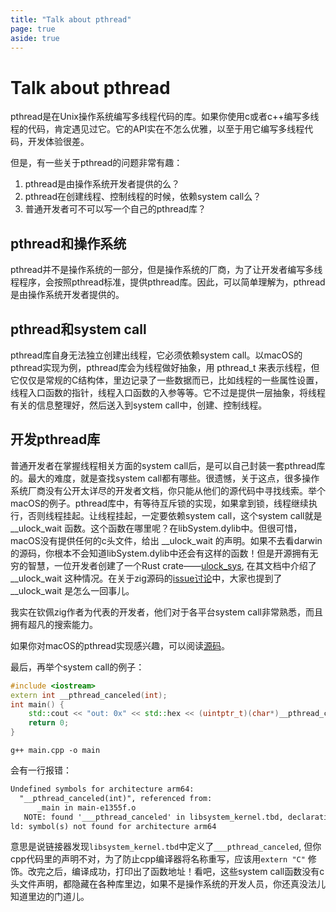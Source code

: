 ```yaml
---
title: "Talk about pthread"
page: true
aside: true
---
```


# Talk about pthread 
pthread是在Unix操作系统编写多线程代码的库。如果你使用c或者c++编写多线程的代码，肯定遇见过它。它的API实在不怎么优雅，以至于用它编写多线程代码，开发体验很差。

但是，有一些关于pthread的问题非常有趣：
1. pthread是由操作系统开发者提供的么？
2. pthread在创建线程、控制线程的时候，依赖system call么？
3. 普通开发者可不可以写一个自己的pthread库？

## pthread和操作系统
pthread并不是操作系统的一部分，但是操作系统的厂商，为了让开发者编写多线程程序，会按照pthread标准，提供pthread库。因此，可以简单理解为，pthread是由操作系统开发者提供的。

## pthread和system call 
pthread库自身无法独立创建出线程，它必须依赖system call。以macOS的pthread实现为例，pthread库会为线程做好抽象，用 pthread_t 来表示线程，但它仅仅是常规的C结构体，里边记录了一些数据而已，比如线程的一些属性设置，线程入口函数的指针，线程入口函数的入参等等。它不过是提供一层抽象，将线程有关的信息整理好，然后送入到system call中，创建、控制线程。

## 开发pthread库 
普通开发者在掌握线程相关方面的system call后，是可以自己封装一套pthread库的。最大的难度，就是查找system call都有哪些。很遗憾，关于这点，很多操作系统厂商没有公开太详尽的开发者文档，你只能从他们的源代码中寻找线索。举个macOS的例子。pthread库中，有等待互斥锁的实现，如果拿到锁，线程继续执行，否则线程挂起。让线程挂起，一定要依赖system call，这个system call就是 __ulock_wait 函数。这个函数在哪里呢？在libSystem.dylib中。但很可惜，macOS没有提供任何的c头文件，给出 __ulock_wait 的声明。如果不去看darwin的源码，你根本不会知道libSystem.dylib中还会有这样的函数！但是开源拥有无穷的智慧，一位开发者创建了一个Rust crate——[ulock_sys](https://docs.rs/ulock-sys/latest/ulock_sys/fn.__ulock_wait.html), 在其文档中介绍了 __ulock_wait 这种情况。在关于zig源码的[issue讨论](https://github.com/odin-lang/Odin/issues/1959)中，大家也提到了 __ulock_wait 是怎么一回事儿。

我实在钦佩zig作者为代表的开发者，他们对于各平台system call非常熟悉，而且拥有超凡的搜索能力。

如果你对macOS的pthread实现感兴趣，可以阅读[源码](https://github.com/apple-oss-distributions/libpthread/blob/c032e0b076700a0a47db75528a282b8d3a06531a/src/imports_internal.h#L77)。

最后，再举个system call的例子：
```cpp 
#include <iostream>
extern int __pthread_canceled(int);
int main() {
    std::cout << "out: 0x" << std::hex << (uintptr_t)(char*)__pthread_canceled << std::endl;
    return 0;
}
```
```shell 
g++ main.cpp -o main
```
会有一行报错：
```txt 
Undefined symbols for architecture arm64:
  "__pthread_canceled(int)", referenced from:
      _main in main-e1355f.o
   NOTE: found '___pthread_canceled' in libsystem_kernel.tbd, declaration possibly missing 'extern "C"'
ld: symbol(s) not found for architecture arm64
```
意思是说链接器发现`libsystem_kernel.tbd`中定义了`___pthread_canceled`, 但你cpp代码里的声明不对，为了防止cpp编译器将名称重写，应该用`extern "C"` 修饰。改完之后，编译成功，打印出了函数地址！看吧，这些system call函数没有c头文件声明，都隐藏在各种库里边，如果不是操作系统的开发人员，你还真没法儿知道里边的门道儿。